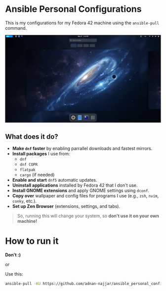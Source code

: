 # Ansible Personal Configurations

This is my configurations for my Fedora 42 machine using the `ansible-pull` command.

![Desktop](Desktop.png)

## What does it do?

- **Make `dnf` faster** by enabling parrallel downloads and fastest mirrors.
- **Install packages** I use from:
  - `dnf`
  - `dnf COPR`
  - `flatpak`
  - `cargo` (if needed)
- **Enable and start** `dnf5` automatic updates.
- **Uninstall applications** installed by Fedora 42 that I don't use.
- **Install GNOME extensions** and apply GNOME settings using `dconf`.
- **Copy over** wallpaper and config files for programs I use (e.g., `zsh`, `nvim`, `conky`, etc.).
- **Set up Zen Browser** (extensions, settings, and tabs).

> So, running this will change your system, so **don't use it on your own machine!**

# How to run it
**Don't :)**

or 

Use this:
```bash
ansible-pull -KU https://github.com/adnan-najjar/ansible_personal_config
```
